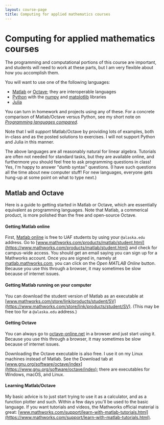 ```yaml
---
layout: course-page
title: Computing for applied mathematics courses
---
```


# Computing for applied mathematics courses

The programming and computational portions of this course are important, and students will need to work at these parts, but I am very flexible about how you accomplish them.

You will want to use one of the following languages:

  * [Matlab](https://matlab.mathworks.com/) or [Octave](https://www.gnu.org/software/octave/index); they are interoperable languages
  * [Python](http://python.org/) with the [numpy](https://numpy.org/) and [matplotlib](http://matplotlib.org/) libraries
  * [Julia](https://julialang.org/)

You can turn in homework and projects using any of these.  For a concrete comparison of Matlab/Octave versus Python, see my short note on [_Programming languages compared_](https://bueler.github.io/compareMOP.pdf).

Note that I will _support_ Matlab/Octave by providing lots of examples, both in-class and as the posted solutions to exercises.  I will not support Python and Julia in this manner.

The above languages are all reasonably natural for linear algebra.  Tutorials are often not needed for standard tasks, but they are available online, and furthermore you should feel free to ask programming questions in class!  Yes, I'm happy to answer "dumb syntax" questions.  (I have such questions all the time about new computer stuff!  For new languages, everyone gets hung-up at some point on what to type next.)

## Matlab and Octave

Here is a guide to getting started in Matlab or Octave, which are essentially equivalent as programming languages.  Note that Matlab, a commerical product, is more polished than the free and open-source Octave.

#### Getting Matlab online

First, [Matlab online](https://matlab.mathworks.com/) is free to UAF students by using your `@alaska.edu` address.  Go to [www.mathworks.com/products/matlab/student.html](https://www.mathworks.com/products/matlab/student.html) and check for campus-wide access.  You should get an email saying you can sign up for a Mathworks account.  Once you are signed in, namely at [matlab.mathworks.com](https://matlab.mathworks.com/), you can click on the *Open MATLAB Online* button.  Because you use this through a browser, it may sometimes be slow because of internet issues.

#### Getting Matlab running on your computer

You can download the student version of Matlab as an executable at [www.mathworks.com/store/link/products/student/SV](https://www.mathworks.com/store/link/products/student/SV).  (This may be free too for a `@alaska.edu` address.)

#### Getting Octave

You can always go to [octave-online.net](https://octave-online.net/) in a browser and just start using it.  Because you use this through a browser, it may sometimes be slow because of internet issues.

Downloading the Octave executable is also free.  I use it on my Linux machines instead of Matlab.  See the Download tab at [www.gnu.org/software/octave/index](https://www.gnu.org/software/octave/index); there are executables for Windows, macOS, and Linux.

#### Learning Matlab/Octave

My basic advice is to just start trying to use it as a calculator, and as a function plotter and such.  Within a few days you'll be used to the basic language.  If you want tutorials and videos, the Mathworks official material is great: [www.mathworks.com/support/learn-with-matlab-tutorials.html](https://www.mathworks.com/support/learn-with-matlab-tutorials.html).
